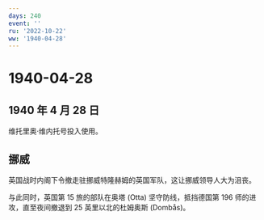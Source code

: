 ```yaml
---
days: 240
event: ''
ru: '2022-10-22'
ww: '1940-04-28'
---
```


# 1940-04-28

## 1940 年 4 月 28 日

维托里奥·维内托号投入使用。

## 挪威

英国战时内阁下令撤走驻挪威特隆赫姆的英国军队，这让挪威领导人大为沮丧。

与此同时，英国第 15 旅的部队在奥塔 (Otta) 坚守防线，抵挡德国第 196
师的进攻，直至夜间撤退到 25 英里以北的杜姆奥斯 (Dombås)。